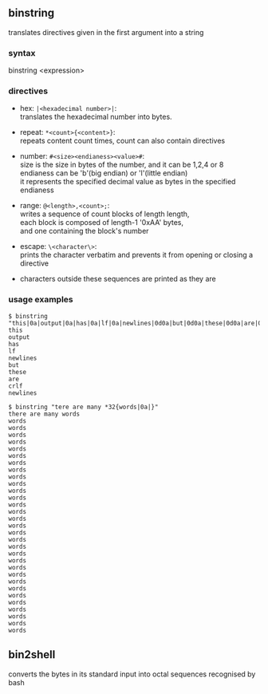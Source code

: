 ## binstring
translates directives given in the first argument into a string

### syntax

binstring \<expression\>

### directives

* hex: `|<hexadecimal number>|`:  
translates the hexadecimal number into bytes.

* repeat: `*<count>{<content>}`:  
repeats content count times, count can also contain directives

* number: `#<size><endianess><value>#`:  
size is the size in bytes of the number, and it can be 1,2,4 or 8  
endianess can be 'b'(big endian) or 'l'(little endian)  
it represents the specified decimal value as bytes in the specified endianess

* range: `@<length>,<count>;`:  
writes a sequence of count blocks of length length,  
each block is composed of length-1 '0xAA' bytes,  
and one containing the block's number

* escape: `\<character\>`:  
prints the character verbatim and prevents it from opening or closing a directive

* characters outside these sequences are printed as they are

### usage examples

```
$ binstring "this|0a|output|0a|has|0a|lf|0a|newlines|0d0a|but|0d0a|these|0d0a|are|0d0a|crlf|0d0a|newlines"
this
output
has
lf
newlines
but
these
are
crlf
newlines
```

```
$ binstring "tere are many *32{words|0a|}"
there are many words
words
words
words
words
words
words
words
words
words
words
words
words
words
words
words
words
words
words
words
words
words
words
words
words
words
words
words
words
words
words
words
```

## bin2shell

converts the bytes in its standard input into octal sequences recognised by bash
